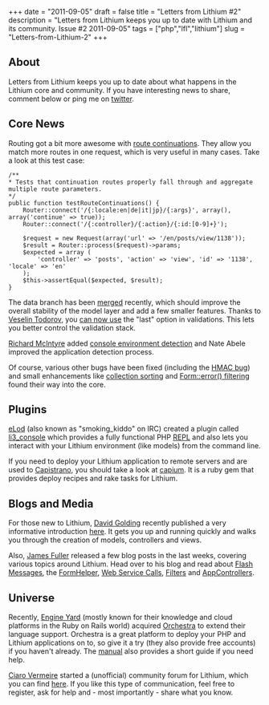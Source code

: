 +++
date = "2011-09-05"
draft = false
title = "Letters from Lithium #2"
description = "Letters from Lithium keeps you up to date with Lithium and its community. Issue #2 2011-09-05"
tags = ["php","lfl","lithium"]
slug = "Letters-from-Lithium-2"
+++

## About
Letters from Lithium keeps you up to date about what happens in the Lithium core and community. If you have interesting news to share, comment below or ping me on [twitter](http://twitter.com/daschl).

## Core News
Routing got a bit more awesome with [route continuations](https://github.com/UnionOfRAD/lithium/commit/792b916249052b87c368e2e25798a93dceaa0154#L3R636). They allow you match more routes in one request, which is very useful in many cases. Take a look at this test case:

	/**
	* Tests that continuation routes properly fall through and aggregate multiple route parameters.
	*/
	public function testRouteContinuations() {
		Router::connect('/{:locale:en|de|it|jp}/{:args}', array(), array('continue' => true));
		Router::connect('/{:controller}/{:action}/{:id:[0-9]+}');

		$request = new Request(array('url' => '/en/posts/view/1138'));
		$result = Router::process($request)->params;
		$expected = array (
			'controller' => 'posts', 'action' => 'view', 'id' => '1138', 'locale' => 'en'
		);
		$this->assertEqual($expected, $result);
	}

The data branch has been [merged](https://github.com/UnionOfRAD/lithium/commit/107f596b3224b47cfe91a820bae5867a5e0aee6c) recently, which should improve the overall stability of the model layer and add a few smaller features. Thanks to [Veselin Todorov](https://github.com/vesln), you [can now use](https://github.com/UnionOfRAD/lithium/commit/0c35bef1a36f3ffd6baee3586bf8c3380dfabb81) the "last" option in validations. This lets you better control the validation stack.

[Richard McIntyre](https://github.com/mackstar) added [console environment detection](https://github.com/UnionOfRAD/lithium/commit/427ee643e0725cceb42d6f1ee66cf5668d18effa) and Nate Abele improved the application detection process.

Of course, various other bugs have been fixed (including the [HMAC bug](https://github.com/UnionOfRAD/lithium/commit/cbd0c4d2c07837e2e5ea4f9e8ff8c6a0d1fa1c61)) and small enhancements like [collection sorting](https://github.com/UnionOfRAD/lithium/commit/74514b870c13aac98236111c524ab5c1bc04656f) and [Form::error() filtering](https://github.com/UnionOfRAD/lithium/commit/c0d4ff82b1b3bb662ed0e78ed9599437306ca068) found their way into the core.

## Plugins
[eLod](https://github.com/eLod) (also known as "smoking_kiddo" on IRC) created a plugin called [li3_console](https://github.com/eLod/li3_console) which provides a fully functional PHP [REPL](http://en.wikipedia.org/wiki/Read-eval-print_loop) and also lets you interact with your Lithium environment (like models) from the command line.

If you need to deploy your Lithium application to remote servers and are used to [Capistrano](https://github.com/capistrano/capistrano), you should take a look at [capium](https://github.com/mehlah/capium). It is a ruby gem that provides deploy recipes and rake tasks for Lithium.

## Blogs and Media
For those new to Lithium, [David Golding](http://www.davidgolding.net/) recently published a very informative introduction [here](http://www.scribd.com/doc/62146078/New-to-Lithium-Part-1). It gets you up and running quickly and walks you through the creation of models, controllers and views.

Also, [James Fuller](http://www.jblotus.com/) released a few blog posts in the last weeks, covering various topics around Lithium. Head over to his blog and read about [Flash Messages](http://www.jblotus.com/2011/08/17/adding-a-session-flash-message-to-your-site-in-lithium-php/), the [FormHelper](http://www.jblotus.com/2011/08/19/how-to-add-a-html-button-element-using-lithium-phps-formhelper/), [Web Service Calls](http://www.jblotus.com/2011/08/20/super-simple-lithium-php-json-web-service-calls/), [Filters](http://www.jblotus.com/2011/08/27/understanding-filters-in-lithium-php/) and [AppControllers](http://www.jblotus.com/2011/08/31/using-an-appcontroller-in-lithium-php-to-pass-data-to-the-layout/).

## Universe
Recently, [Engine Yard](http://www.engineyard.com/) (mostly known for their knowledge and cloud platforms in the Ruby on Rails world) acquired [Orchestra](http://orchestra.io) to extend their language support. Orchestra is a great platform to deploy your PHP and Lithium applications on to, so give it a try (they also provide free accounts) if you haven't already. The [manual](http://lithify.me/docs/manual/cloud/readme.wiki) also provides a short guide if you need help.

[Ciaro Vermeire](https://github.com/Ciaro) started a (unofficial) community forum for Lithium, which you can find [here](http://lithium-framework.com/). If you like this type of communication, feel free to register, ask for help and - most importantly - share what you know.